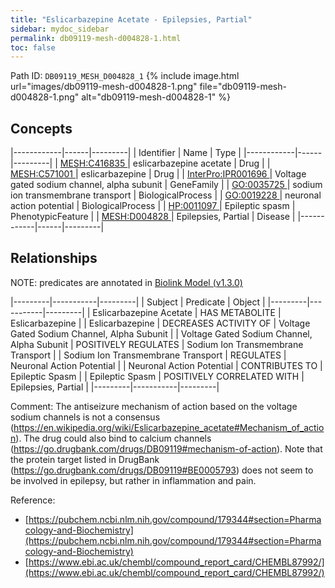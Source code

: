 ```yaml
---
title: "Eslicarbazepine Acetate - Epilepsies, Partial"
sidebar: mydoc_sidebar
permalink: db09119-mesh-d004828-1.html
toc: false 
---
```



Path ID: `DB09119_MESH_D004828_1`
{% include image.html url="images/db09119-mesh-d004828-1.png" file="db09119-mesh-d004828-1.png" alt="db09119-mesh-d004828-1" %}

## Concepts

|------------|------|---------|
| Identifier | Name | Type    |
|------------|------|---------|
| <a href="https://identifiers.org/MESH:C416835">MESH:C416835 </a> | eslicarbazepine acetate | Drug |
| <a href="https://identifiers.org/MESH:C571001">MESH:C571001 </a> | eslicarbazepine | Drug |
| <a href="https://identifiers.org/InterPro:IPR001696">InterPro:IPR001696 </a> | Voltage gated sodium channel, alpha subunit | GeneFamily |
| <a href="https://identifiers.org/GO:0035725">GO:0035725 </a> | sodium ion transmembrane transport | BiologicalProcess |
| <a href="https://identifiers.org/GO:0019228">GO:0019228 </a> | neuronal action potential | BiologicalProcess |
| <a href="https://identifiers.org/HP:0011097">HP:0011097 </a> | Epileptic spasm | PhenotypicFeature |
| <a href="https://identifiers.org/MESH:D004828">MESH:D004828 </a> | Epilepsies, Partial | Disease |
|------------|------|---------|

## Relationships


NOTE: predicates are annotated in <a href="https://github.com/biolink/biolink-model/releases/tag/v1.3.0">Biolink Model (v1.3.0)</a>

|---------|-----------|---------|
| Subject | Predicate | Object  |
|---------|-----------|---------|
| Eslicarbazepine Acetate | HAS METABOLITE | Eslicarbazepine |
| Eslicarbazepine | DECREASES ACTIVITY OF | Voltage Gated Sodium Channel, Alpha Subunit |
| Voltage Gated Sodium Channel, Alpha Subunit | POSITIVELY REGULATES | Sodium Ion Transmembrane Transport |
| Sodium Ion Transmembrane Transport | REGULATES | Neuronal Action Potential |
| Neuronal Action Potential | CONTRIBUTES TO | Epileptic Spasm |
| Epileptic Spasm | POSITIVELY CORRELATED WITH | Epilepsies, Partial |
|---------|-----------|---------|

Comment: The antiseizure mechanism of action based on the voltage sodium channels is not a consensus (https://en.wikipedia.org/wiki/Eslicarbazepine_acetate#Mechanism_of_action). The drug could also bind to calcium channels (https://go.drugbank.com/drugs/DB09119#mechanism-of-action). Note that the protein target listed in DrugBank (https://go.drugbank.com/drugs/DB09119#BE0005793) does not seem to be involved in epilepsy, but rather in inflammation and pain.

Reference: 
  - [https://pubchem.ncbi.nlm.nih.gov/compound/179344#section=Pharmacology-and-Biochemistry](https://pubchem.ncbi.nlm.nih.gov/compound/179344#section=Pharmacology-and-Biochemistry)
  - [https://www.ebi.ac.uk/chembl/compound_report_card/CHEMBL87992/](https://www.ebi.ac.uk/chembl/compound_report_card/CHEMBL87992/)
